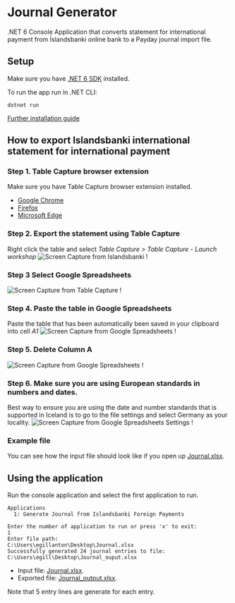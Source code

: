 # Journal Generator

.NET 6 Console Application that converts statement for international payment from Íslandsbanki online bank to a Payday journal import file.

## Setup

Make sure you have [.NET 6 SDK](https://docs.microsoft.com/en-us/dotnet/core/tutorials/with-visual-studio-code?pivots=dotnet-6-0#:~:text=The-,.NET%206%20SDK.,-Create%20the%20app) installed.


To run the app run in .NET CLI:
```
dotnet run
```

[Further installation guide](https://docs.microsoft.com/en-us/dotnet/core/tutorials/with-visual-studio-code?pivots=dotnet-6-0)


## How to export Islandsbanki international statement for international payment

### Step 1. Table Capture browser extension
Make sure you have Table Capture browser extension installed.
 * [Google Chrome](https://chrome.google.com/webstore/detail/table-capture/iebpjdmgckacbodjpijphcplhebcmeop?hl=en)
 * [Firefox](https://addons.mozilla.org/en-US/firefox/addon/table-capture-firefox/)
 * [Microsoft Edge](https://microsoftedge.microsoft.com/addons/detail/table-capture/cjlemjohnmihejeecaoaglgejaokmclj)


### Step 2. Export the statement using Table Capture
Right click the table and select *Table Capture > Table Capture - Launch workshop* 
![Screen Capture from Islandsbanki !](docs/images/capture_1.png  "Screen Capture from Islandsbanki")


### Step 3 Select Google Spreadsheets
![Screen Capture from Table Capture !](docs/images/capture_2.png  "Screen Capture from Table Capture")


### Step 4. Paste the table in Google Spreadsheets
Paste the table that has been automatically been saved in your clipboard into cell *A1*
![Screen Capture from Google Spreadsheets !](docs/images/capture_3.png  "Screen Capture from Google Spreadsheets")

### Step 5. Delete Column A
![Screen Capture from Google Spreadsheets !](docs/images/capture_4.png  "Screen Capture from Google Spreadsheets")


### Step 6. Make sure you are using European standards in numbers and dates.
Best way to ensure you are using the date and number standards that is supported in Iceland is to go to the file settings and select Germany as your locality.
![Screen Capture from Google Spreadsheets Settings !](docs/images/capture_5.png  "Screen Capture from Google Spreadsheets Settings")


### Example file
You can see how the input file should look like if you open up [Journal.xlsx](./example%20files/Journal.xlsx). 

## Using the application

Run the console application and select the first application to run.

```
Applications
  1: Generate Journal from Islandsbanki Foreign Payments

Enter the number of application to run or press 'x' to exit:
1
Enter file path:
C:\Users\egillanton\Desktop\Journal.xlsx
Successfully generated 24 journal entries to file: C:\Users\egill\Desktop\Journal_ouput.xlsx
```

* Input file: [Journal.xlsx](./example%20files/Journal.xlsx). 
* Exported file: [Journal_output.xlsx](./example%20files/Journal_ouput.xlsx). 

Note that 5 entry lines are generate for each entry.
